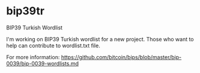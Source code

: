 # bip39tr
BIP39 Turkish Wordlist

I'm working on BIP39 Turkish wordlist for a new project. Those who want to help can contribute to wordlist.txt file.

For more information:
https://github.com/bitcoin/bips/blob/master/bip-0039/bip-0039-wordlists.md
